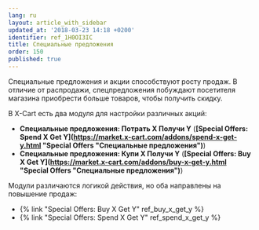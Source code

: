 ```yaml
---
lang: ru
layout: article_with_sidebar
updated_at: '2018-03-23 14:18 +0200'
identifier: ref_1H0OI3IC
title: Специальные предложения
order: 150
published: true
---
```

Специальные предложения и акции способствуют росту продаж. В отличие от распродажи, спецпредложения побуждают посетителя магазина приобрести больше товаров, чтобы получить скидку.

В X-Cart есть два модуля для настройки различных акций:
* **Специальные предложения: Потрать Х Получи Y** (**[Special Offers: Spend X Get Y](https://market.x-cart.com/addons/spend-x-get-y.html "Special Offers "Специальные предложения")**)  
* **Специальные предложения: Купи Х Получи Y** (**[Special Offers: Buy X Get Y](https://market.x-cart.com/addons/buy-x-get-y.html "Special Offers "Специальные предложения")**)

Модули различаются логикой действия, но оба направлены на повышение продаж:
- {% link "Special Offers: Buy X Get Y" ref_buy_x_get_y %}
- {% link "Special Offers: Spend X Get Y" ref_spend_x_get_y %}
